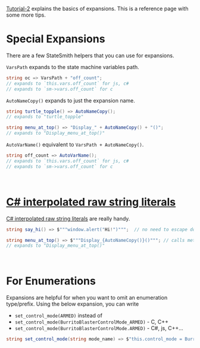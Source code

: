 [Tutorial-2](https://github.com/StateSmith/tutorial-2) explains the basics of expansions. This is a reference page with some more tips.

# Special Expansions
There are a few StateSmith helpers that you can use for expansions.

`VarsPath` expands to the state machine variables path.
```c#
string oc => VarsPath + "off_count";
// expands to `this.vars.off_count` for js, c#
// expands to `sm->vars.off_count` for c
```

`AutoNameCopy()` expands to just the expansion name.
```c#
string turtle_topple() => AutoNameCopy();
// expands to "turtle_topple"

string menu_at_top() => "Display_" + AutoNameCopy() + "()";
// expands to "Display_menu_at_top()"
```

`AutoVarName()` equivalent to  `VarsPath + AutoNameCopy()`.
```c#
string off_count => AutoVarName();
// expands to `this.vars.off_count` for js, c#
// expands to `sm->vars.off_count` for c
```


<br>

# [C# interpolated raw string literals](https://thecodeblogger.com/2022/09/17/c-11-what-are-raw-string-literals/)

[C# interpolated raw string literals](https://thecodeblogger.com/2022/09/17/c-11-what-are-raw-string-literals/) are really handy.
```c#
string say_hi() => $"""window.alert("Hi!")""";  // no need to escape double quotes
```

```c#
string menu_at_top() => $"""Display_{AutoNameCopy()}()"""; // calls method `AutoNameCopy()`
// expands to "Display_menu_at_top()"
```


<br>

# For Enumerations
Expansions are helpful for when you want to omit an enumeration type/prefix. Using the below expansion, you can write 
* `set_control_mode(ARMED)` instead of 
* `set_control_mode(BurritoBlasterControlMode_ARMED)` - C, C++
* `set_control_mode(BurritoBlasterControlMode.ARMED)` - C#, js, C++...

```c#
string set_control_mode(string mode_name) => $"this.control_mode = BurritoBlasterControlMode_{mode_name}";
```
